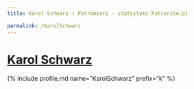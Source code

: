 ```yaml
---
title: Karol Schwarz | Patromierz - statystyki Patronite.pl

permalink: /KarolSchwarz
---
```


# [Karol Schwarz](https://patronite.pl/KarolSchwarz)

{% include profile.md name="KarolSchwarz" prefix="k" %}
